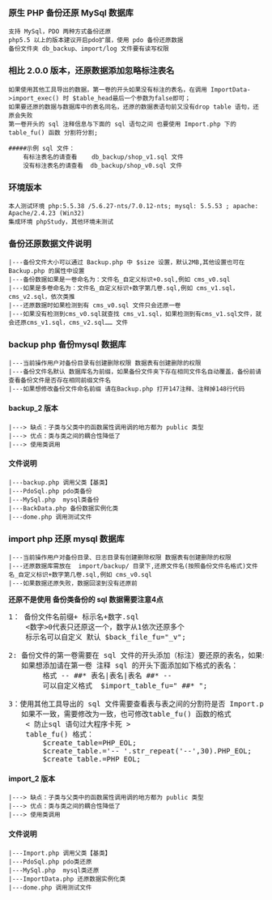 ### 原生 PHP 备份还原 MySql 数据库
    支持 MySql，PDO 两种方式备份还原
    php5.5 以上的版本建议开启pdo扩展，使用 pdo 备份还原数据
    备份文件夹 db_backup、import/log 文件要有读写权限

### 相比 2.0.0 版本，还原数据添加忽略标注表名
    如果使用其他工具导出的数据，第一卷的开头如果没有标注的表名，在调用 ImportData->import_exec() 时 $table_head最后一个参数为false即可；
    如果要还原的数据与数据库中的表名同名，还原的数据表语句前又没有drop table 语句，还原会失败
    第一卷开头的 sql 注释信息与下面的 sql 语句之间 也要使用 Import.php 下的 table_fu() 函数 分割符分割;

    #####示例 sql 文件：
        有标注表名的请查看    db_backup/shop_v1.sql 文件
        没有标注表名的请查看  db_backup/shop_v0.sql 文件

### 环境版本
	本人测试环境 php:5.5.38 /5.6.27-nts/7.0.12-nts; mysql: 5.5.53 ; apache: Apache/2.4.23 (Win32)
	集成环境 phpStudy，其他环境未测试

### 备份还原数据文件说明
    |---备份文件大小可以通过 Backup.php 中 $size 设置，默认2MB,其他设置也可在 Backup.php 的属性中设置
    |---备份数据如果是一卷命名为：文件名_自定义标识+0.sql,例如 cms_v0.sql
    |---如果是多卷命名为：文件名_自定义标识+数字第几卷.sql,例如 cms_v1.sql，cms_v2.sql，依次类推
    |---还原数据时如果检测到有 cms_v0.sql 文件只会还原一卷
    |---如果没有检测到cms_v0.sql就查找 cms_v1.sql，如果检测到有cms_v1.sql文件，就会还原cms_v1.sql，cms_v2.sql…… 文件

### backup php 备份mysql  数据库
    |---当前操作用户对备份目录有创建删除权限 数据表有创建删除的权限
    |---备份文件名默认 数据库名为前缀，如果备份文件夹下存在相同文件名自动覆盖，备份前请查看备份文件是否存在相同前缀文件名
    |---如果想修改备份文件命名前缀 请在Backup.php 打开147注释、注释掉148行代码

#### backup_2 版本
	|---> 缺点：子类与父类中的函数属性调用调的地方都为 public 类型
	|---> 优点：类与类之间的耦合性降低了
	|---> 使用类调用

#### 文件说明
	|---backup.php 调用父类【基类】
	|---PdoSql.php pdo类备份
	|---MySql.php  mysql类备份
	|---BackData.php 备份数据实例化类
	|---dome.php 调用测试文件

### import php 还原 mysql  数据库
    |---当前操作用户对备份目录、日志目录有创建删除权限 数据表有创建删除的权限
    |---还原数据库需放在  import/backup/ 目录下,还原文件名(按照备份文件名格式)文件名_自定义标识+数字第几卷.sql,例如 cms_v0.sql
    |---如果数据还原失败，数据回滚到没有还原前

**还原不是使用 备份类备份的 sql 数据需要注意4点**
<pre>
1： 备份文件名前缀+ 标示名+数字.sql
	<数字>0代表只还原这一个，数字从1依次还原多个
  	标示名可以自定义 默认 $back_file_fu="_v";

2: 备份文件的第一卷需要在 sql 文件的开头添加（标注）要还原的表名，如果sql文件开头没有要还原的表名，请查看2.0.1版本;
   如果想添加请在第一卷 注释 sql 的开头下面添加如下格式的表名：
	    格式 -- ##* 表名|表名|表名 ##* --
	    可以自定义格式  $import_table_fu=" ##* ";

3：使用其他工具导出的 sql 文件需要查看表与表之间的分割符是否 Import.php 下的 table_fu()函数定义的一致，
   如果不一致，需要修改为一致，也可修改table_fu() 函数的格式
	< 防止sql 语句过大程序卡死 >
	table_fu() 格式：
		$create_table=PHP_EOL;
		$create_table.='-- '.str_repeat('--',30).PHP_EOL;
		$create_table.=PHP_EOL;
</pre>

#### import_2 版本
	|---> 缺点：子类与父类中的函数属性调用调的地方都为 public 类型
	|---> 优点：类与类之间的耦合性降低了
	|---> 使用类调用

#### 文件说明
	|---Import.php 调用父类【基类】
	|---PdoSql.php pdo类还原
	|---MySql.php  mysql类还原
	|---ImportData.php 还原数据实例化类
	|---dome.php 调用测试文件